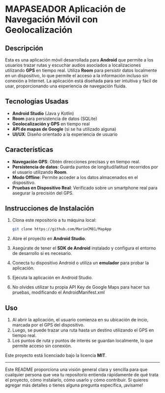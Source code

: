 
# MAPASEADOR **Aplicación de Navegación Móvil con Geolocalización**

## **Descripción**

Esta es una aplicación móvil desarrollada para **Android** que permite a los usuarios trazar rutas y escuchar audios asociados a localizaciones utilizando **GPS** en tiempo real. 
Utiliza **Room** para persistir datos localmente en un dispositivo, lo que permite el acceso a la información incluso sin conexión a Internet. 
La aplicación está diseñada para ser intuitiva y fácil de usar, proporcionando una experiencia de navegación fluida.

## **Tecnologías Usadas**

- **Android Studio** (Java y Kotlin)
- **Room** para persistencia de datos (SQLite)
- **Geolocalización y GPS** en tiempo real
- **API de mapas de Google** (si se ha utilizado alguna)
- **UI/UX**: Diseño orientado a la experiencia de usuario

## **Características**

- **Navegación GPS**: Obtén direcciones precisas y en tiempo real.
- **Persistencia de datos**: Guarda puntos de longitud/latitud recorridos por el usuario utilizando **Room**.
- **Modo Offline**: Permite acceder a los datos almacenados en el dispositivo.
- **Pruebas en Dispositivo Real**: Verificado sobre un smartphone real para asegurar la precisión del GPS.

## **Instrucciones de Instalación**

1. Clona este repositorio a tu máquina local:
   ```bash
   git clone https://github.com/MarioCM81/MapApp
   ```

2. Abre el proyecto en **Android Studio**.

3. Asegúrate de tener el **SDK de Android** instalado y configura el entorno de desarrollo si es necesario.

4. Conecta tu dispositivo Android o utiliza un **emulador** para probar la aplicación.

5. Ejecuta la aplicación en Android Studio.

6. No olvides utilizar tu propia API Key de Google Maps para hacer tus pruebas, modificando el AndroidManifest.xml

## **Uso**

1. Al abrir la aplicación, el usuario comienza en su ubicación de incio, marcada por el GPS del dispositivo.
2. Luego, se puede trazar una ruta hasta un destino utilizando el GPS en tiempo real.
3. Los puntos de ruta y puntos de interés se guardan localmente, lo que permite acceso sin conexión.

Este proyecto está licenciado bajo la licencia **MIT**.

---

Este README proporciona una visión general clara y sencilla para que cualquier persona que vea tu repositorio entienda rápidamente de qué trata el proyecto, cómo instalarlo, cómo usarlo y cómo contribuir. Si quieres agregar más detalles o tienes alguna pregunta específica, ¡avísame!
